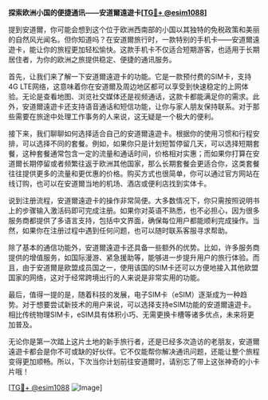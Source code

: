 **探索欧洲小国的便捷通讯——安道爾遠遊卡[[TG💪+ @esim1088](https://t.me/s/esim1088)]**

提到安道爾，你可能会想到这个位于欧洲西南部的小国以其独特的免税政策和美丽的自然风光闻名。但你知道吗？在安道爾旅行时，一款特别的手机卡——安道爾遠遊卡，能让你的旅程更加轻松愉快。这款手机卡不仅适合短期游客，也适用于长期居住者，为你的欧洲之旅提供稳定、便捷的通讯服务。

首先，让我们来了解一下安道爾遠遊卡的功能。它是一款预付费的SIM卡，支持4G LTE网络，这意味着你在安道爾及周边地区都可以享受到快速稳定的上网体验。无论是查看地图、浏览社交媒体还是视频通话，这款卡都能满足你的需求。此外，安道爾遠遊卡还支持语音通话和短信功能，让你与家人朋友保持联系。对于那些需要在旅途中处理工作事务的人来说，这无疑是一个极大的便利。

接下来，我们聊聊如何选择适合自己的安道爾遠遊卡。根据你的使用习惯和行程安排，可以选择不同的套餐。例如，如果你只是计划短暂停留几天，可以选择短期套餐，这种套餐通常包含一定的流量和通话时间，价格相对实惠；而如果你打算在安道爾长期停留或者频繁往返于欧洲其他国家，那么长期套餐会更适合你，这类套餐往往提供更多的流量和更优惠的价格。购买方式也很简单，你可以通过官方网站在线订购，也可以在安道爾当地的机场、酒店或便利店找到实体卡。

说到注册流程，安道爾遠遊卡的操作非常简便。大多数情况下，你只需按照说明书上的步骤输入激活码即可完成注册。如果你对英语不熟悉，也不必担心，因为很多服务商都提供了多语言支持，包括中文界面，确保每位用户都能顺利完成操作。当然，如果你在注册过程中遇到任何问题，也可以随时联系客服寻求帮助。

除了基本的通信功能外，安道爾遠遊卡还具备一些额外的优势。比如，许多服务商提供的增值服务，如国际漫游、紧急援助等，能够进一步提升用户的旅行体验。而且，由于安道爾是欧盟成员国之一，使用该国的SIM卡还可以方便地接入其他欧盟国家的网络，这对于经常跨境出行的人来说是非常实用的功能。

最后，值得一提的是，随着科技的发展，电子SIM卡（eSIM）逐渐成为一种趋势。对于想要尝试新技术的用户来说，可以选择支持eSIM功能的安道爾遠遊卡。相比传统物理SIM卡，eSIM具有体积小巧、无需更换卡槽等诸多优点，未来将更加普及。

无论你是第一次踏上这片土地的新手旅行者，还是已经多次造访的老朋友，安道爾遠遊卡都会是你不可或缺的好伙伴。它不仅能帮你解决通讯问题，还能让整个旅程变得更加顺畅。所以，下次当你计划前往安道爾时，请别忘了带上这张神奇的小卡片哦！

[[TG💪+ @esim1088](https://t.me/s/esim1088) ![Image](https://i.postimg.cc/4NQfJmqS/Snipaste-2025-05-13-00-14-12.png)]